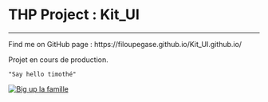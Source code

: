  <h1>THP Project : Kit_UI</h1>
 <hr></hr>
<p>Find me on GitHub page : https://filoupegase.github.io/Kit_UI.github.io/</p>

<p>Projet en cours de production.</p>

<code>"Say hello timothé"</code>

<a href="https://media.giphy.com/media/5w3PvBIsd5In5RC14j/giphy.gif" target="_blank">
<img src="https://media.giphy.com/media/5w3PvBIsd5In5RC14j/giphy.gif" alt="Big up la famille"/>
</a>
